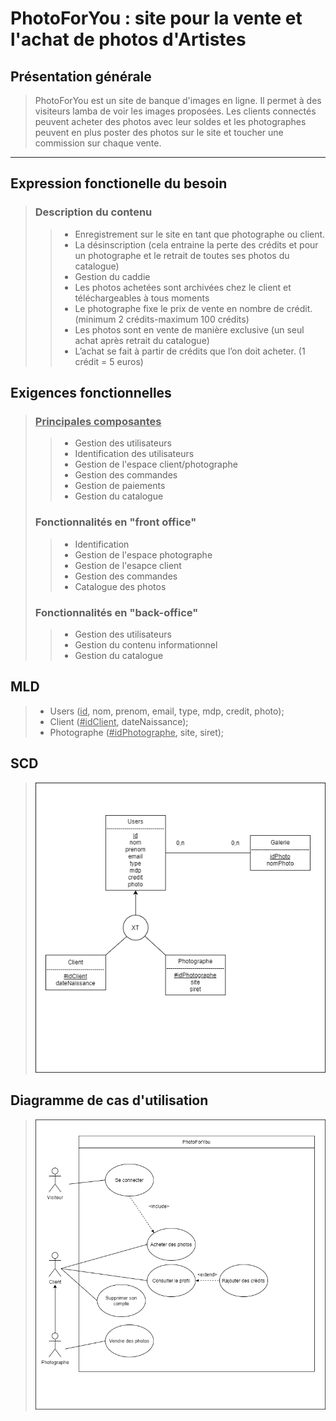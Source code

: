 # PhotoForYou : site pour la vente et l'achat de photos d'Artistes

## Présentation générale

>PhotoForYou est un site de banque d'images en ligne. Il permet à des visiteurs lamba de voir les images proposées. 
>Les clients connectés peuvent acheter des photos avec leur soldes et les photographes peuvent en plus poster des photos sur le site 
>et toucher une commission sur chaque vente.
---

## Expression fonctionelle du besoin

>### Description du contenu
>
>>- Enregistrement sur le site en tant que photographe ou client.
>>- La désinscription (cela entraine la perte des crédits et pour un photographe et le retrait de toutes ses photos du catalogue)
>>- Gestion du caddie
>>- Les photos achetées sont archivées chez le client et téléchargeables à tous moments
>>- Le photographe fixe le prix de vente en nombre de crédit. (minimum 2 crédits-maximum 100 crédits)
>>- Les photos sont en vente de manière exclusive (un seul achat après retrait du catalogue)
>>- L’achat se fait à partir de crédits que l’on doit acheter. (1 crédit = 5 euros)

## Exigences fonctionnelles

>### <ins>Principales composantes<ins>
>>- Gestion des utilisateurs
>>- Identification des utilisateurs
>>- Gestion de l'espace client/photographe
>>- Gestion des commandes
>>- Gestion de paiements
>>- Gestion du catalogue
>
>### Fonctionnalités en "front office"
>>- Identification
>>- Gestion de l'espace photographe
>>- Gestion de l'esapce client
>>- Gestion des commandes
>>- Catalogue des photos
>
>### Fonctionnalités en "back-office"
>>- Gestion des utilisateurs
>>- Gestion du contenu informationnel
>>- Gestion du catalogue

## MLD

>- Users (<ins>id</ins>, nom, prenom, email, type, mdp, credit, photo);
>- Client (<ins>#idClient</ins>, dateNaissance);
>- Photographe (<ins>#idPhotographe</ins>, site, siret);

## SCD

>![Diagramme SCD.png](SCD.png)

## Diagramme de cas d'utilisation

>![Diagramme CasUtilisation.png](CasUtilisation.png)
